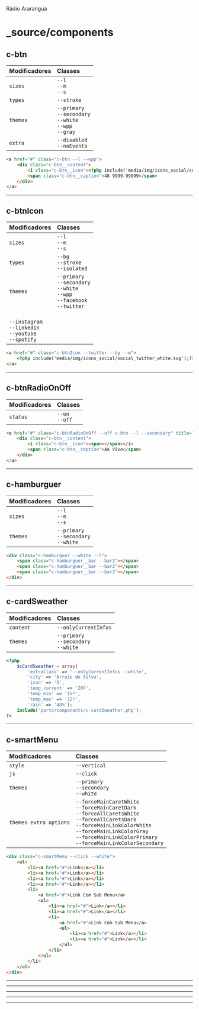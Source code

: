 
Rádio Araranguá

# _source/components

## c-btn
| Modificadores | Classes                         | 
| :------------ | :--------------------------- | 
| `sizes`       | `--l` <br> `--m` <br> `--s` | 
| `types`       | `--stroke` | 
| `themes`      | `--primary` <br> `--secondary` <br> `--white` <br> `--wpp` <br> `--gray`|
| `extra`      | `--disabled` <br> `--noEvents`|
```html
<a href="#" class="c-btn --l --wpp">
    <div class="c-btn__content">
        <i class="c-btn__icon"><?php include('media/img/icons_social/social_wpp_white.svg');?></i>
        <span class="c-btn__caption">48 9999-99999</span>
    </div>
</a>
```

---

## c-btnIcon
| Modificadores | Classes                         | 
| :------------ | :--------------------------- | 
| `sizes`       | `--l` <br> `--m` <br> `--s` | 
| `types`       | `--bg` <br> `--stroke` <br> `--isolated` | 
| `themes`      | `--primary` <br> `--secondary` <br> `--white` <br> `--wpp` <br> `--facebook` <br> `--twitter` 
<br> `--instagram` <br> `--linkedin` <br> `--youtube` <br> `--spotify`|
```html
<a href="#" class="c-btnIcon --twitter --bg --m">
    <?php include('media/img/icons_social/social_twitter_white.svg');?>
</a>
```

---

## c-btnRadioOnOff
| Modificadores | Classes                         | 
| :------------ | :--------------------------- | 
| `status`       | `--on` <br> `--off` |
```html
<a href="#" class="c-btnRadioOnOff --off c-btn --l --secondary" title="Ao Vivo">
    <div class="c-btn__content">
        <i class="c-btn__icon"><span></span></i>
        <span class="c-btn__caption">Ao Vivo</span>
    </div>
</a>
```

---

## c-hamburguer
| Modificadores | Classes                         | 
| :------------ | :--------------------------- | 
| `sizes`       | `--l` <br> `--m` <br> `--s` |
| `themes`      | `--primary` <br> `--secondary` <br> `--white`|
```html
<div class="c-hamburguer --white --l">
    <span class="c-hamburguer__bar --bar1"></span>
    <span class="c-hamburguer__bar --bar2"></span>
    <span class="c-hamburguer__bar --bar3"></span>
</div>
```

---

## c-cardSweather
| Modificadores | Classes                         | 
| :------------ | :--------------------------- | 
| `content`       | `--onlyCurrentInfos` |
| `themes`      | `--primary` <br> `--secondary` <br> `--white`|
```php
<?php
    $cCardSweather = array(
        'extraClass' => '--onlyCurrentInfos --white',
        'city' => 'Arroio do Silva',
        'icon' => '5',
        'temp_current' => '20º',
        'temp_min' => '15º',
        'temp_max' => '22º',
        'rain' => '48%');
    include('parts/components/c-cardSweather.php');
?>
```

---
## c-smartMenu
| Modificadores | Classes                         | 
| :------------ | :--------------------------- | 
| `style`       | `--vertical` |
| `js`       | `--click` |
| `themes`      | `--primary` <br> `--secondary` <br> `--white`|
| `themes extra options`      | `--forceMainCaretWhite` <br>`--forceMainCaretDark` <br> `--forceAllCaretsWhite` <br> `--forceAllCaretsDark` <br> `--forceMainLinkColorWhite` <br> `--forceMainLinkColorGray`  <br>`--forceMainLinkColorPrimary` <br> `--forceMainLinkColorSecondary`|
```html
<div class="c-smartMenu --click --white">
    <ul>
        <li><a href="#">Link</a></li>
        <li><a href="#">Link</a></li>
        <li><a href="#">Link</a></li>
        <li><a href="#">Link</a></li>
        <li>
            <a href="#">Link Com Sub Menu</a>
            <ul>
                <li><a href="#">Link</a></li>
                <li><a href="#">Link</a></li>
                <li>
                    <a href="#">Link Com Sub Menu</a>
                    <ul>
                        <li><a href="#">Link</a></li>
                        <li><a href="#">Link</a></li>
                    </ul>
                </li>
            </ul>
        </li>
    </ul>
</div>
```



 
---
---
---
---
---
